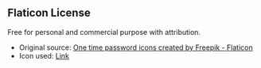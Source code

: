 ## Flaticon License

Free for personal and commercial purpose with attribution.
- Original source: [One time password icons created by Freepik - Flaticon](https://www.flaticon.com/free-icons/one-time-password)
- Icon used: [Link](https://www.flaticon.com/free-icon/key_4270318)